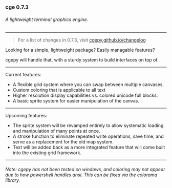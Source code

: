 ### cge 0.7.3
###### A lightweight terminal graphics engine.
***
> For a list of changes in 0.7.3, visit [cgepy.github.io/changelog](https://cgepy.github.io/changelog)

Looking for a simple, lightweight package? Easily managable features?

cgepy will handle that, with a sturdy system to build interfaces on top of.
***
Current features:
* A flexible grid system where you can swap between multiple canvases.
* Custom coloring that is applicable to all text
* Higher resolution display capabilities vs. colored unicode full blocks.
* A basic sprite system for easier manipulation of the canvas.
***
Upcoming features:
* The sprite system will be revamped entirely to allow systematic loading and manipulation of many points at once.
* A stroke function to eliminate repeated write operations, save time, and serve as a replacement for the old map system.
* Text will be added back as a more integrated feature that will come built into the existing grid framework.

***
###### Note: cgepy has not been tested on windows, and  coloring may not appear due to how powershell handles ansi. This can be fixed via the colorama library. 